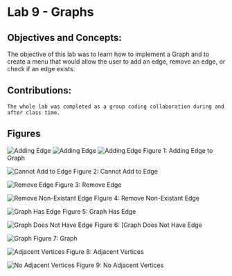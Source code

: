 # Lab 9 - Graphs
## Objectives and Concepts:
   The objective of this lab was to learn how to implement a Graph and to create a menu that would allow the user to add an edge, remove an edge, or check if an edge exists.
   
## Contributions:
    The whole lab was completed as a group coding collaboration during and after class time. 
    
## Figures
![Adding Edge](/images/AddingEdge.PNG)
![Adding Edge](/images/AddingEdge1.PNG)
![Adding Edge](/images/AddingEdge2.PNG)
Figure 1: Adding Edge to Graph

![Cannot Add to Edge](/images/AddingToHighEdge.PNG)
Figure 2: Cannot Add to Edge

![Remove Edge](/images/RemoveEdge.PNG)
Figure 3: Remove Edge

![Remove Non-Existant Edge](/images/RemoveNonExistantEdge.PNG)
Figure 4: Remove Non-Existant Edge

![Graph Has Edge](/images/GraphHasEdge.PNG)
Figure 5: Graph Has Edge

![Graph Does Not Have Edge](/images/GraphDoesnotHaveEdge.PNG)
Figure 6: [Graph Does Not Have Edge

![Graph](/images/Graph.PNG)
Figure 7: Graph

![Adjacent Vertices](/images/AdjVertices.PNG)
Figure 8: Adjacent Vertices

![No Adjacent Vertices](/images/NoAdj.PNG)
Figure 9: No Adjacent Vertices